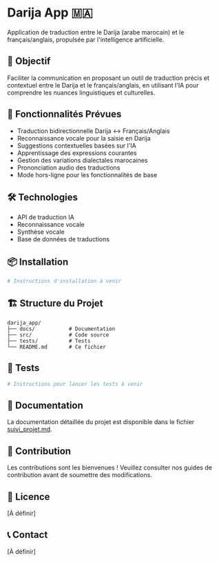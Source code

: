 # Darija App 🇲🇦

Application de traduction entre le Darija (arabe marocain) et le français/anglais, propulsée par l'intelligence artificielle.

## 🎯 Objectif

Faciliter la communication en proposant un outil de traduction précis et contextuel entre le Darija et le français/anglais, en utilisant l'IA pour comprendre les nuances linguistiques et culturelles.

## 🚀 Fonctionnalités Prévues

- Traduction bidirectionnelle Darija ↔️ Français/Anglais
- Reconnaissance vocale pour la saisie en Darija
- Suggestions contextuelles basées sur l'IA
- Apprentissage des expressions courantes
- Gestion des variations dialectales marocaines
- Prononciation audio des traductions
- Mode hors-ligne pour les fonctionnalités de base

## 🛠 Technologies

- API de traduction IA
- Reconnaissance vocale
- Synthèse vocale
- Base de données de traductions

## 📦 Installation

```bash
# Instructions d'installation à venir
```

## 🏗 Structure du Projet

```
darija_app/
├── docs/           # Documentation
├── src/            # Code source
├── tests/          # Tests
└── README.md       # Ce fichier
```

## 🧪 Tests

```bash
# Instructions pour lancer les tests à venir
```

## 📝 Documentation

La documentation détaillée du projet est disponible dans le fichier [suivi_projet.md](suivi_projet.md).

## 🤝 Contribution

Les contributions sont les bienvenues ! Veuillez consulter nos guides de contribution avant de soumettre des modifications.

## 📄 Licence

[À définir]

## 📞 Contact

[À définir] 
